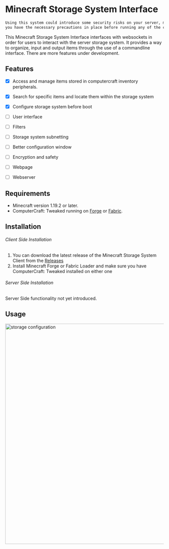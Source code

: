 # Minecraft Storage System Interface

```diff
Using this system could introduce some security risks on your server, make sure
you have the necessary precautions in place before running any of the code
```

This Minecraft Storage System Interface interfaces with websockets in order for
users to interact with the server storage system. It provides a way to organize,
input and output items through the use of a commandline interface. There are
more features under development.

## Features

- [x] Access and manage items stored in computercraft inventory peripherals.
- [x] Search for specific items and locate them within the storage system
- [x] Configure storage system before boot

- [ ] User interface
- [ ] Filters
- [ ] Storage system subnetting
- [ ] Better configuration window
- [ ] Encryption and safety
- [ ] Webpage
- [ ] Webserver

## Requirements

- Minecraft version 1.19.2 or later.
- ComputerCraft: Tweaked running on [Forge](https://files.minecraftforge.net/) or [Fabric](https://fabricmc.net/use/).

## Installation
###### Client Side Installation
1. You can download the latest release of the Minecraft Storage System Client from the [Releases](https://github.com/ShiroTohu/StorageSolution/releases)
2. Install Minecraft Forge or Fabric Loader and make sure you have ComputerCraft: Tweaked installed on either one

###### Server Side Installation
Server Side functionality not yet introduced.

## Usage
<img src="images/configuration.png" alt="storage configuration" width="700"/>